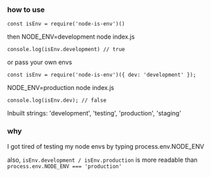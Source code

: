### how to use
```
const isEnv = require('node-is-env')()
```
then NODE_ENV=development node index.js
```
console.log(isEnv.development) // true
```
or pass your own envs
```
const isEnv = require('node-is-env')({ dev: 'development' });
```
NODE_ENV=production node index.js
```
console.log(isEnv.dev); // false
```

Inbuilt strings:
'development',
'testing',
'production',
'staging'

### why
I got tired of testing my node envs by typing process.env.NODE_ENV

also, `isEnv.development / isEnv.production` is more readable than `process.env.NODE_ENV === 'production'`
